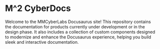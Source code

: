 # M^2 CyberDocs
Welcome to the MMCyberLabs Docusaurus site! This repository contains the documentation for products currently under development or in the design phase. It also includes a collection of custom components designed to modernize and enhance the Docusaurus experience, helping you build sleek and interactive documentation. 
